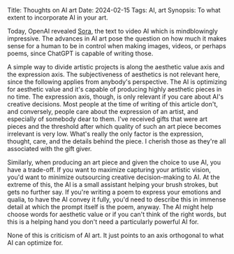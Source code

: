 Title: Thoughts on AI art
Date: 2024-02-15
Tags: AI, art
Synopsis: To what extent to incorporate AI in your art.

Today, OpenAI revealed [Sora](https://openai.com/sora), the text to video AI which is mindblowingly impressive. The advances in AI art pose the question on how much it makes sense for a human to be in control when making images, videos, or perhaps poems, since ChatGPT is capable of writing those.

A simple way to divide artistic projects is along the aesthetic value axis and the expression axis. The subjectiveness of aesthetics is not relevant here, since the following applies from anybody's perspective. The AI is optimizing for aesthetic value and it's capable of producing highly aesthetic pieces in no time. The expression axis, though, is only relevant if you care about AI's creative decisions. Most people at the time of writing of this article don't, and conversely, people care about the expression of an artist, and especially of somebody dear to them. I've received gifts that were art pieces and the threshold after which quality of such an art piece becomes irrelevant is very low. What's really the only factor is the expression, thought, care, and the details behind the piece. I cherish those as they're all associated with the gift giver.

Similarly, when producing an art piece and given the choice to use AI, you have a trade-off. If you want to maximize capturing your artistic vision, you'd want to minimize outsourcing creative decision-making to AI. At the extreme of this, the AI is a small assistant helping your brush strokes, but gets no further say. If you're writing a poem to express your emotions and qualia, to have the AI convey it fully, you'd need to describe this in immense detail at which the prompt itself is the poem, anyway. The AI might help choose words for aesthetic value or if you can't think of the right words, but this is a helping hand you don't need a particularly powerful AI for.

None of this is criticism of AI art. It just points to an axis orthogonal to what AI can optimize for.
